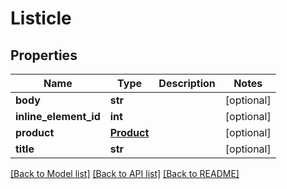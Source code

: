 # Listicle

## Properties
Name | Type | Description | Notes
------------ | ------------- | ------------- | -------------
**body** | **str** |  | [optional] 
**inline_element_id** | **int** |  | [optional] 
**product** | [**Product**](Product.md) |  | [optional] 
**title** | **str** |  | [optional] 

[[Back to Model list]](../README.md#documentation-for-models) [[Back to API list]](../README.md#documentation-for-api-endpoints) [[Back to README]](../README.md)

